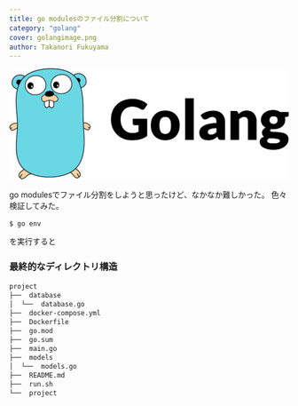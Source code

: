 ```yaml
---
title: go modulesのファイル分割について
category: "golang"
cover: golangimage.png
author: Takanori Fukuyama
---
```


![golang](./golangimage.png)

go modulesでファイル分割をしようと思ったけど、なかなか難しかった。
色々検証してみた。

```fish
$ go env
```
を実行すると

### 最終的なディレクトリ構造




```
project
├──  database
│  └──  database.go
├──  docker-compose.yml
├──  Dockerfile
├──  go.mod
├──  go.sum
├──  main.go
├──  models
│  └──  models.go
├──  README.md
├──  run.sh
└──  project
```

